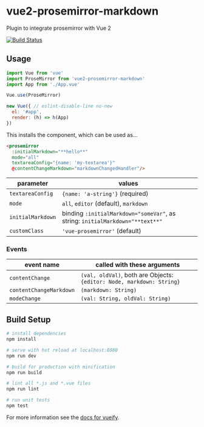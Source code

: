 # vue2-prosemirror-markdown

Plugin to integrate prosemirror with Vue 2

[![Build Status](https://travis-ci.org/zazuko/vue2-prosemirror-markdown.svg?branch=master)](https://travis-ci.org/zazuko/vue2-prosemirror-markdown)

## Usage

```js
import Vue from 'vue'
import ProseMirror from 'vue2-prosemirror-markdown'
import App from './App.vue'

Vue.use(ProseMirror)

new Vue({ // eslint-disable-line no-new
  el: '#app',
  render: (h) => h(App)
})
```
This installs the component, which can be used as...

```html
<prosemirror
  :initialMarkdown="**hello**"
  mode="all"
  textareaConfig="{name: 'my-textarea'}"
  @contentChangeMarkdown="markdownChangedHandler"/>
```

| parameter         | values                                                                          |
|-------------------|---------------------------------------------------------------------------------|
| `textareaConfig`  | `{name: 'a-string'}` (required)                                                 |
| `mode`            | `all`, `editor` (default), `markdown`                                           |
| `initialMarkdown` | binding `:initialMarkdown="someVar"`, as string: `initialMarkdown="**text**"`   |
| `customClass`     | `'vue-prosemirror'` (default)                                                   |

### Events

| event name               | called with these arguments  |
|--------------------------|------------------------------|
| `contentChange`          | `(val, oldVal)`, both are Objects: `{editor: Node, markdown: String}`              |
| `contentChangeMarkdown`  | `(markdown: String)`           |
| `modeChange`             | `(val: String, oldVal: String)`              |

## Build Setup

``` bash
# install dependencies
npm install

# serve with hot reload at localhost:8080
npm run dev

# build for production with minification
npm run build

# lint all *.js and *.vue files
npm run lint

# run unit tests
npm test
```

For more information see the [docs for vueify](https://github.com/vuejs/vueify).
